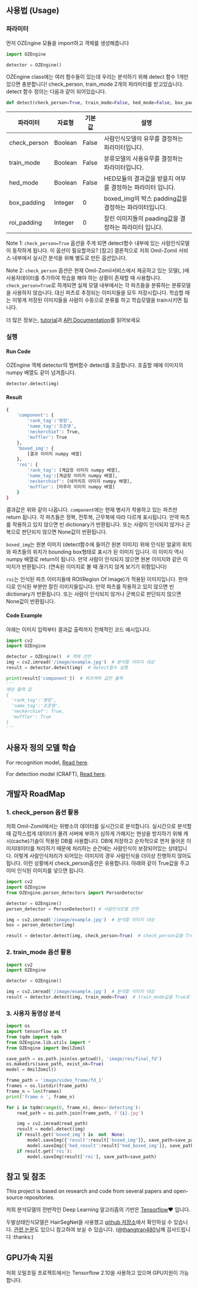 
## 사용법 (Usage)


### 파라미터

먼저 OZEngine 모듈을 import하고 객체를 생성해줍니다
``` python
import OZEngine

detector = OZEngine()
```

OZEngine class에는 여러 함수들이 있는데 우리는 분석하기 위해 detect 함수 1개만 있으면 충분합니다! 
check_person, train_mode 2개의 파라미터를 받고있습니다. detect 함수 정의는 다음과 같이 되어있습니다.

``` python
def detect(check_person=True, train_mode=False, hed_mode=False, box_padding=0, roi_padding=0):
```

| 파라미터 | 자료형 | 기본값 | 설명 |
| ------ | ------ | ------ | ------ |
| check_person | Boolean | False | 사람인식모델의 유무를 결정하는 파라미터입니다. |
| train_mode | Boolean | False | 분류모델의 사용유무를 결정하는 파라미터입니다. |
| hed_mode | Boolean | False | HED모듈의 결과값을 받을지 여부를 결정하는 파라미터 입니다. |
| box_padding | Integer | 0 | boxed_img의 박스 padding값을 결정하는 파라미터입니다. |
| roi_padding | Integer | 0 | 잘린 이미지들의 paading값을 결정하는 파라미터 입니다. |




Note 1: `check_person=True` 옵션을 주게 되면 detect함수 내부에 있는 사람인식모델이 동작하게 됩니다. 이 옵션이 필요할까요? [참고] 결론적으로 저희 Omil-Zomil 서비스 내부에서 실시간 분석을 위해 별도로 만든 옵션입니다.

Note 2: `check_person` 옵션은 현재 Omil-Zomil서비스에서 제공하고 있는 모델(, )에 사용자데이터를 추가하여 학습을 해야 하는 상황이 존재할 때 사용합니다. `check_person=True`로 하게되면 실제 모델 내부에서는 각 파츠들을 분류하는 분류모델을 사용하지 않습니다. 대신 파츠로 추정되는 이미지들을 모두 저장시킵니다. 학습할 때는 이렇게 저장된 이미지들을 사람이 수동으로 분류를 하고 학습모델을 train시키면 됩니다. 

더 많은 정보는, [tutorial](https://www.jaided.ai/easyocr/tutorial)과 [API Documentation](https://www.jaided.ai/easyocr/documentation)를 읽어보세요

### 실행

#### Run Code
OZEngine 객체 detector의 멤버함수 detect를 호출합니다.
호출할 때에 이미지의 numpy 배열도 같이 넘겨줍니다.

``` python
detector.detect(img)
```

#### Result
``` bash
{
	'component': {
		'rank_tag':'병장',
		'name_tag':'조준영',
		'neckerchief': True,
		'muffler': True
	},
	'boxed_img': {
		[결과 이미지 numpy 배열]
	},
	'roi': {
		'rank_tag': [계급장 이미지 numpy 배열],
		'name_tag':[계급장 이미지 numpy 배열],
		'neckerchief': [네카치프 이미지 numpy 배열],
		'muffler': [마후라 이미지 numpy 배열]
	}
}
```

결과값은 위와 같이 나옵니다. `component`에는 현재 병사가 착용하고 있는 파츠만 return 됩니다. 각 파츠들은 정복, 전투복, 근무복에 따라 다르게 표시됩니다. 만약 파츠를 착용하고 있지 않으면 빈 dictionary가 반환됩니다. 또는 사람이 인식되지 않거나 군복으로 판단되지 않으면 None값이 반환됩니다.

`boxed_img`는 원본 이미지 (detect함수에 들어간 원본 이미지) 위에 인식된 얼굴의 위치와 파츠들의 위치가 bounding box형태로 표시가 된 이미지 입니다. 이 이미지 역시 numpy 배열로 return이 됩니다. 만약 사람이 인식되지 않으면 원본 이미지와 같은 이미지가 반환됩니다. (연속된 이미지로 볼 때 끊기지 않게 보기기 위함입니다) 

 `roi`는 인식된 파츠 이미지들에 ROI(Region Of Image)가 적용된 이미지입니다. 한마디로 인식된 부분만 잘린 이미지들입니다. 만약 파츠를 착용하고 있지 않으면 빈 dictionary가 반환됩니다. 또는 사람이 인식되지 않거나 군복으로 판단되지 않으면 None값이 반환됩니다.

#### Code Example

아래는 이미지 입력부터 결과값 출력까지 전체적인 코드 예시입니다.

``` python
import cv2
import OZEngine

detector = OZEngine()  # 객체 선언
img = cv2.imread('/image/example.jpg')  # 분석할 이미지 대상
result = detector.detect(img)  # detect함수 실행

print(result['component'])  # 파츠여부 값만 출력
'''
예상 출력 값
{
  'rank_tag':'병장',
  'name_tag':'조준영',
  'neckerchief': True,
  'muffler': True
}
'''
```


## 사용자 정의 모델 학습

For recognition model, [Read here](https://github.com/JaidedAI/EasyOCR/blob/master/custom_model.md).

For detection model (CRAFT), [Read here](https://github.com/JaidedAI/EasyOCR/blob/master/trainer/craft/README.md).

## 개발자 RoadMap

### 1. check_person 옵션 활용

 저희 Omil-Zomil에서는 위병소의 데이터를 실시간으로 분석합니다. 실시간으로 분석할 때 갑작스럽게 데이터가 몰려 서버에 부하가 심하게 가해지는 현상을 방지하기 위해 캐시(cache)기술이 적용된 DB를 사용합니다. DB에 저장하고 순차적으로 먼저 들어온 이미지데이터를 처리하기 때문에 처리하는 순간에는 사람인식이 보장되어있는 상태입니다.
 이렇게 사람인식처리가 되어있는 이미지의 경우 사람인식을 더이상 진행하지 않아도 됩니다. 이런 상황에서 check_person옵션은 유용합니다. 아래와 같이 True값을 주고 이미 인식된 이미지를 넣으면 됩니다.
 
``` python
import cv2
import OZEngine
from OZEngine.person_detectors import PersonDetector

detector = OZEngine()
person_detector = PersonDetector() # 사람인식모델 선언

img = cv2.imread('/image/example.jpg')  # 분석할 이미지 대상
box = person_detector(img) 

result = detector.detect(img, check_person=True)  # check_person값을 True로
```

### 2. train_mode 옵션 활용


``` python
import cv2
import OZEngine

detector = OZEngine()

img = cv2.imread('/image/example.jpg')  # 분석할 이미지 대상
result = detector.detect(img, train_mode=True)  # train_mode값을 True로
```

### 3. 사용자 동영상 분석

``` python
import os
import tensorflow as tf
from tqdm import tqdm
from OZEngine.lib.utils import *
from OZEngine import OmilZomil

save_path = os.path.join(os.getcwd(), 'image/res/final_fd')
os.makedirs(save_path, exist_ok=True)
model = OmilZomil()

frame_path = 'image/video_frame/fd_1'
frames = os.listdir(frame_path)
frame_n = len(frames)
print('frame n ', frame_n)

for i in tqdm(range(0, frame_n), desc='detecting'):
	read_path = os.path.join(frame_path, f'{i}.jpg')

	img = cv2.imread(read_path)
	result = model.detect(img)
	if result.get('boxed_img') is  not  None:
		model.saveImg({'result':result['boxed_img']}, save_path=save_path)
		model.saveImg({'hed_result':result['hed_boxed_img']}, save_path=save_path)
	if result.get('roi'):
		model.saveImg(result['roi'], save_path=save_path)
```

## 참고 및 참조

This project is based on research and code from several papers and open-source repositories.

저희 분석모델의 전반적인 Deep Learning 알고리즘의 기반은 [Tensorflow](https://pytorch.org):heart: 입니다. 

두발상태인식모델은 HairSegNet을 사용했고 [github 저장소](https://github.com/clovaai/CRAFT-pytorch)에서 확인하실 수 있습니다. [관련 논문](https://arxiv.org/pdf/1712.07168.pdf)도 있으니 참고하여 보실 수 있습니다. (@[thangtran480](https://github.com/thangtran480)님께 감사드립니다 :thanks:) 


## GPU가속 지원

저희 오밀조밀 프로젝트에서는 Tensorflow 2.10을 사용하고 있으며 GPU지원이 가능합니다. 
